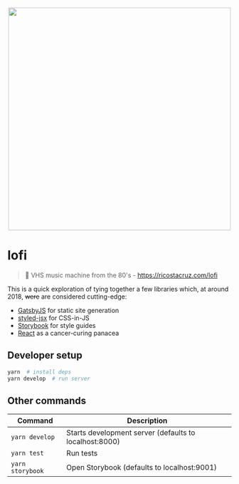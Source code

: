 <p align='center'><br><img src='https://user-images.githubusercontent.com/74385/44137352-b8f220c0-a0a2-11e8-9cfb-68116e95322e.png' width='500'><br></p>

# lofi

> :vhs: VHS music machine from the 80's - https://ricostacruz.com/lofi

This is a quick exploration of tying together a few libraries which, at around 2018, ~~were~~ are considered cutting-edge:

- [GatsbyJS](https://www.gatsbyjs.org/) for static site generation
- [styled-jsx](https://github.com/zeit/styled-jsx) for CSS-in-JS
- [Storybook](https://storybook.js.org/) for style guides
- [React](https://reactjs.org/) as a cancer-curing panacea

## Developer setup

```bash
yarn  # install deps
yarn develop  # run server
```

## Other commands

| Command          | Description                                            |
| ---------------- | ------------------------------------------------------ |
| `yarn develop`   | Starts development server (defaults to localhost:8000) |
| `yarn test`      | Run tests                                              |
| `yarn storybook` | Open Storybook (defaults to localhost:9001)            |
